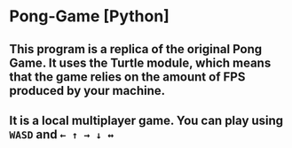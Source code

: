 # Pong-Game [Python]
## This program is a replica of the original Pong Game. It uses the Turtle module, which means that the game relies on the amount of FPS produced by your machine.
## It is a local multiplayer game. You can play using ```WASD``` and ```← ↑ → ↓ ↔```
